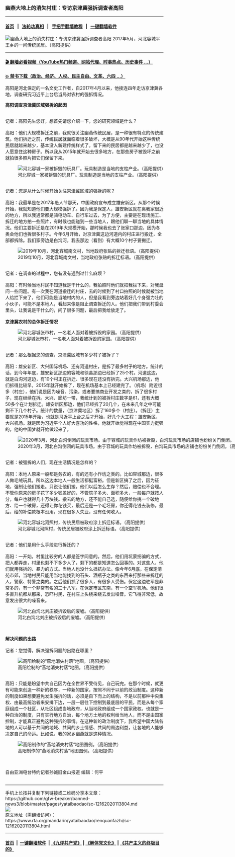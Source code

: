 ### 幽燕大地上的消失村庄：专访京津冀强拆调查者高阳
------------------------

#### [首页](https://github.com/gfw-breaker/banned-news3/blob/master/README.md) &nbsp;&nbsp;|&nbsp;&nbsp; [法轮功真相](https://github.com/begood0513/basic/blob/master/README.md)  &nbsp;&nbsp;|&nbsp;&nbsp; [手把手翻墙教程](https://github.com/gfw-breaker/guides/wiki)  &nbsp;&nbsp;|&nbsp;&nbsp; [一键翻墙软件](https://github.com/gfw-breaker/nogfw/blob/master/README.md)  



<div id="headerimg">
 <img alt="幽燕大地上的消失村庄：专访京津冀强拆调查者高阳" src="https://www.rfa.org/mandarin/yataibaodao/renquanfazhi/sc-12162020113804.html/@@images/dc0ac0b3-bbc3-4b6e-8cc6-8bf47bc2f136.jpeg" title="幽燕大地上的消失村庄：专访京津冀强拆调查者高阳"/>
 <span class="lead_image_caption">
  2017年5月，河北容城平王乡的一间传统民居。（高阳提供）
 </span>
 <!-- zoomattribute -->
</div>

<hr/>


#### [ 🎬  翻墙必看视频（YouTube热门频道、网站代理、时事热点、历史事件 ...）](https://github.com/gfw-breaker/links/blob/master/banned.md)

#### [ 💥  禁书下载（政治、经济、人权、民主自由、文革、六四 ...）](https://github.com/gfw-breaker/books/blob/master/README.md)

<div id="storytext">
 <div class="sidebar">
 </div>
 <p>
  高阳是河北保定的一名文史工作者，自2017年4月以来，他接连四年走访京津冀各地，调查研究习近平上台后当局对农村的强拆情况。
 </p>
 <p>
  <strong>
   高阳调查京津冀区域强拆的起因
  </strong>
 </p>
 <p>
  <br/>
  记者：高阳先生您好，想首先请您介绍一下，您的研究领域是什么？
  <br/>
  <br/>
  高阳：他们大规模拆迁之前，我就很关注幽燕传统民居，是一种很有特点的传统建筑。他们拆迁之前，传统民居就面临着很多破坏，大概是从90年代开始这种传统民居就越来越少，基本没人新建传统样式了。留下来的民居都是越来越少了，也没人愿意住这种房子。所以我从2015年就开始去很多地方，在那些房子被毁坏之前就拍很多照片把它们保留下来。
  <br/>
  <figure class="image-richtext image-inline captioned" style="width:1600px;">
   <img alt="河北容城一家被拆毁的玩具厂。玩具制造是当地的支柱产业。（高阳提供）" src="https://www.rfa.org/mandarin/yataibaodao/renquanfazhi/sc-12162020113804.html/m1216-sc2.jpg/@@images/51a70e4c-2ca3-4cd7-837c-6398895a29db.jpeg" title="2"/>
   <figcaption class="image-caption">
    河北容城一家被拆毁的玩具厂。玩具制造是当地的支柱产业。（高阳提供）
   </figcaption>
   <small>
   </small>
  </figure>
  <br/>
  记者：您是从什么时候开始关注京津冀区域的强拆的呢？
  <br/>
  <br/>
  高阳：我最早是在2017年愚人节那天，中国政府宣布成立雄安新区。从那个时候开始，我就知道他们要大规模强拆了。因为我是保定人，雄安新区就在离我家很近的地方，所以我通常都是骑电动车、自行车过去，为了方便，主要是在现场施工、拆迁的地方拍一些照片，有时候也能碰到一些当地人，跟他们聊一聊当地的具体情况。他们主要拆迁是在2019年大规模开始，那时候我也去了张家口那边，因为冬奥会他们也拆很多村子。今年6月开始，对京津冀这边河道内的村庄进行搬迁，全部都拆除。我们家旁边是白沟河，我去那边（看到）有大概10个村子要搬迁。
  <br/>
  <figure class="image-richtext image-inline captioned" style="width:1600px;">
   <img alt="2019年10月，河北容城南文村，当地政府张贴的拆迁标语。（高阳提供）" src="https://www.rfa.org/mandarin/yataibaodao/renquanfazhi/sc-12162020113804.html/m1216-sc3.jpg/@@images/6ca3c2c5-b727-4ca2-af90-de9d3f07e520.jpeg" title="3"/>
   <figcaption class="image-caption">
    2019年10月，河北容城南文村，当地政府张贴的拆迁标语。（高阳提供）
   </figcaption>
   <small>
   </small>
  </figure>
  <br/>
  记者：在调查的过程中，您有没有遇到过什么麻烦？
  <br/>
  <br/>
  高阳：有时候当地村民不知道我是干什么的，我拍照时他们就把我拦下来，对我盘问一些问题。有一次我在河道搬迁的村庄，去的时候到了村口拍照的时候就被当地人给拦下来了，他们可能是当地村内的人，但是我看到旁边站着好几个身强力壮的小伙子，可能不是本地人，看起来像是阻止调查拆迁的人。他们把我们带到村委会里头，让我说是干什么的，问了很多问题，最后把我给放走了。
  <br/>
  <br/>
  <strong>
   京津冀农村的总体拆迁情况
  </strong>
  <br/>
  <figure class="image-richtext image-inline captioned" style="width:1600px;">
   <img alt="河北容城张市村，一名老人面对着被拆毁的家园。（高阳提供）" src="https://www.rfa.org/mandarin/yataibaodao/renquanfazhi/sc-12162020113804.html/m1216-sc4.jpg/@@images/fb001209-7898-4bc3-9309-840d14305bea.jpeg" title="4"/>
   <figcaption class="image-caption">
    河北容城张市村，一名老人面对着被拆毁的家园。（高阳提供）
   </figcaption>
   <small>
   </small>
  </figure>
  <br/>
  记者：那么根据您的调查，京津冀区域有多少村子被拆了？
  <br/>
  <br/>
  高阳：雄安新区、大兴国际机场、还有河道村庄，是拆了最多村子的地方。统计的话，到今年年底，雄安新区那边的容城和徐县那边已经拆了25个村。河道这边，就是白沟河这边，有10个村正在拆迁、很多现在还没有拆完。大兴机场那边，他们拆得比较早，2015年就开始拆了，现在机场基本上已经建完了。（机场）附近很多（村庄），他们说是因为噪音、污染，或者要搞商业开发之类的，拆了很多村子，现在继续在拆。大兴、廊坊一带，我统计到的被拆村庄数字是61，还有大概50多个在计划拆迁。雄安新区那边，他们已经拆了20几个，在未来几年之中可能剩不下几个村子。统计的数量，（京津冀地区）拆了160多个（村庄）。（拆迁）主要就是2015年开始，也就是习近平上台之后才开始，好几个大工程：雄安新区、大兴机场。就是因为习近平个人好大喜功的性格，他就开始觉得现在中国实力挺强的，他的中国梦就开始做起来了。
  <br/>
  <figure class="image-richtext image-inline captioned" style="width:1600px;">
   <img alt="2020年3月，河北白沟倒闭的玩具市场。由于容城的玩具作坊被拆毁，白沟玩具市场的店铺也纷纷关门倒闭。（高阳提供）" src="https://www.rfa.org/mandarin/yataibaodao/renquanfazhi/sc-12162020113804.html/m1216-sc5.jpg/@@images/03f3b9db-3bc9-45f5-9d1c-667997a6e96a.jpeg" title="5"/>
   <figcaption class="image-caption">
    2020年3月，河北白沟倒闭的玩具市场。由于容城的玩具作坊被拆毁，白沟玩具市场的店铺也纷纷关门倒闭。（高阳提供）
   </figcaption>
   <small>
   </small>
  </figure>
  <br/>
  记者：被强拆的人们，现在生活情况是怎样的？
  <br/>
  <br/>
  高阳：本地人原来一般都是务农的，有的还有小作坊之类的。比如容城那边，很多人做毛绒玩具，所以这边本地人一般生活都挺富裕。但是新区搞了之后，因为征地，强制让他们搬走。只说让他们搬，他们以后怎么生存？然后，赔偿也不合理。不管你原来的房子花了多少钱盖好的，不管院子多大、面积多大，一般每户就按人分，每户也就得几十万块钱。搬去的地方，还不能自己选，随便给你挑一个破地方、给一个破房，还得让你花钱买，最后还是一个毛坯房，你还得花钱去装修。最后，给的补偿款根本没用，现在很多人失业，没有任何收入。
  <br/>
  <figure class="image-richtext image-inline captioned" style="width:1600px;">
   <img alt="河北容城北河照村，传统民居被政府涂上拆迁标语。（高阳提供）" src="https://www.rfa.org/mandarin/yataibaodao/renquanfazhi/sc-12162020113804.html/m1216-sc6.jpg/@@images/467f694a-2b5c-4fb4-a43c-d38965e4fe52.jpeg" title="6"/>
   <figcaption class="image-caption">
    河北容城北河照村，传统民居被政府涂上拆迁标语。（高阳提供）
   </figcaption>
   <small>
   </small>
  </figure>
  <br/>
  记者：他们是用什么手段进行拆迁的？
  <br/>
  <br/>
  高阳：一开始，村里比较穷的人都是签字同意的。然后，他们用坑蒙拐骗的方式，把人都弄走，村里也剩不下多少人了，剩下的都是知道怎么回事的。对这些人，他们就用强拆的、暴力的方式。当地人也没什么抵抗办法。像今年6月底，在保定清苑市郊，当地村民只能用当地能找到的石头、酒瓶子之类的东西来打那些来拆迁的人，警察、特警之类的。之后他们抓了很多人，有很多人受伤。保定这边驻军是非常多的，有一个非常有名的三十八军。在保定市区东南，有一个空军机场。他们很多直升机都从那来，恐吓村民，在村庄上头绕来绕去发出噪音。它飞得非常低，故意发出很大的噪音来。
 </p>
 <p>
  <figure class="image-richtext image-inline captioned" style="width:1600px;">
   <img alt="河北白沟北刘庄被拆毁后的废墟。（高阳提供）" src="https://www.rfa.org/mandarin/yataibaodao/renquanfazhi/sc-12162020113804.html/m1216-sc7.jpg/@@images/78ac7a03-01e8-433d-b6fe-6e44ff6eff7c.jpeg" title="7"/>
   <figcaption class="image-caption">
    河北白沟北刘庄被拆毁后的废墟。（高阳提供）
   </figcaption>
   <small>
   </small>
  </figure>
  <br/>
  <br/>
  <strong>
   解决问题的出路
  </strong>
  <br/>
  <br/>
  记者：您觉得，解决强拆问题的出路在哪里？
  <br/>
  <figure class="image-richtext image-inline captioned" style="width:809px;">
   <img alt="高阳绘制的“燕地消失村落”地图。（高阳提供）" src="https://www.rfa.org/mandarin/yataibaodao/renquanfazhi/sc-12162020113804.html/m1216-sc8-573056fe-975e5e3891cd8981.png/@@images/3b7b22da-c1b4-4c46-961f-396c28932f3f.jpeg" title="8"/>
   <figcaption class="image-caption">
    高阳绘制的“燕地消失村落”地图。（高阳提供）
   </figcaption>
   <small>
   </small>
  </figure>
  <br/>
  高阳：只能是盼望中共自己因为在全世界不受待见，自己玩完。在那个时候，就更有可能来创造一种新的秩序，一种新的国家，按照不同于以前的政治制度。这种新的制度如果想要避免发生强拆的话，必须是自下而上的结构，不是以前那种中央集权、由最高统治者来安排下边，一层一层往下控制到最底层的平民，而是从每个家庭组成一个社区，从社区组成当地政府，从当地政府组成一个国家政权。也就是一种自治的制度，只有实行地方自治，每个地方土地的权利给当地人，而不是由国家控制，才能真正避免这种强拆的事情。在这种新的政治制度下，我希望中国大陆各地的人可以基于共同的地域、共同的乡土情感、共同的周边利益，让各地的人能够决定自己的命运。比如说，我的家乡幽燕就是这种情况。
 </p>
 <p>
  <figure class="image-richtext image-inline captioned" style="width:788px;">
   <img alt="高阳制作的“燕地消失村落”地图图例。（高阳提供）" src="https://www.rfa.org/mandarin/yataibaodao/renquanfazhi/sc-12162020113804.html/m1216-sc9-573056fe56fe4f8b.jpg/@@images/8835d7bd-cfc3-46d0-8677-5f86ab301020.jpeg" title="9"/>
   <figcaption class="image-caption">
    高阳制作的“燕地消失村落”地图图例。（高阳提供）
   </figcaption>
   <small>
   </small>
  </figure>
  <br/>
  <br/>
  自由亚洲电台特约记者孙诚旧金山报道 编辑：何平
  <br/>
  <br/>
 </p>
</div>

<hr/>
手机上长按并复制下列链接或二维码分享本文章：<br/>
https://github.com/gfw-breaker/banned-news3/blob/master/pages/yataibaodao/sc-12162020113804.md <br/>
<a href='https://github.com/gfw-breaker/banned-news3/blob/master/pages/yataibaodao/sc-12162020113804.md'><img src='https://github.com/gfw-breaker/banned-news3/blob/master/pages/yataibaodao/sc-12162020113804.md.png'/></a> <br/>
原文地址（需翻墙访问）：https://www.rfa.org/mandarin/yataibaodao/renquanfazhi/sc-12162020113804.html


------------------------
#### [首页](https://github.com/gfw-breaker/banned-news3/blob/master/README.md) &nbsp;|&nbsp; [一键翻墙软件](https://github.com/gfw-breaker/nogfw/blob/master/README.md) &nbsp;| [《九评共产党》](https://github.com/gfw-breaker/9ping.md/blob/master/README.md#九评之一评共产党是什么) | [《解体党文化》](https://github.com/gfw-breaker/jtdwh.md/blob/master/README.md) | [《共产主义的终极目的》](https://github.com/gfw-breaker/gczydzjmd.md/blob/master/README.md)


<img src='http://gfw-breaker.win/banned-news3/pages/yataibaodao/sc-12162020113804.md' width='0px' height='0px'/>